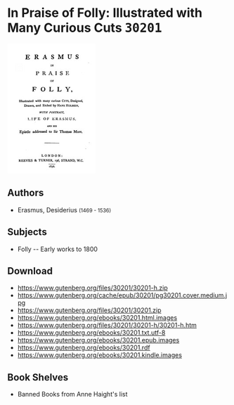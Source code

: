 # In Praise of Folly: Illustrated with Many Curious Cuts <kbd>30201</kbd>

![](./cover.medium.jpg "")

## Authors


 - Erasmus, Desiderius <small>(1469 - 1536)</small>

## Subjects


 - Folly -- Early works to 1800

## Download


 - https://www.gutenberg.org/files/30201/30201-h.zip
 - https://www.gutenberg.org/cache/epub/30201/pg30201.cover.medium.jpg
 - https://www.gutenberg.org/files/30201/30201.zip
 - https://www.gutenberg.org/ebooks/30201.html.images
 - https://www.gutenberg.org/files/30201/30201-h/30201-h.htm
 - https://www.gutenberg.org/ebooks/30201.txt.utf-8
 - https://www.gutenberg.org/ebooks/30201.epub.images
 - https://www.gutenberg.org/ebooks/30201.rdf
 - https://www.gutenberg.org/ebooks/30201.kindle.images

## Book Shelves


 - Banned Books from Anne Haight's list
